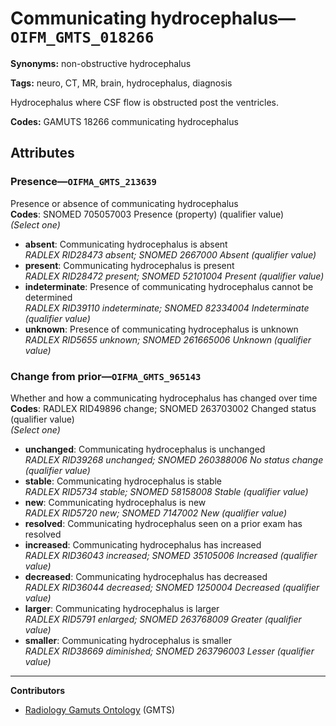 # Communicating hydrocephalus—`OIFM_GMTS_018266`

**Synonyms:** non-obstructive hydrocephalus

**Tags:** neuro, CT, MR, brain, hydrocephalus, diagnosis

Hydrocephalus where CSF flow is obstructed post the ventricles.

**Codes:** GAMUTS 18266 communicating hydrocephalus

## Attributes

### Presence—`OIFMA_GMTS_213639`

Presence or absence of communicating hydrocephalus  
**Codes**: SNOMED 705057003 Presence (property) (qualifier value)  
*(Select one)*

- **absent**: Communicating hydrocephalus is absent  
_RADLEX RID28473 absent; SNOMED 2667000 Absent (qualifier value)_
- **present**: Communicating hydrocephalus is present  
_RADLEX RID28472 present; SNOMED 52101004 Present (qualifier value)_
- **indeterminate**: Presence of communicating hydrocephalus cannot be determined  
_RADLEX RID39110 indeterminate; SNOMED 82334004 Indeterminate (qualifier value)_
- **unknown**: Presence of communicating hydrocephalus is unknown  
_RADLEX RID5655 unknown; SNOMED 261665006 Unknown (qualifier value)_

### Change from prior—`OIFMA_GMTS_965143`

Whether and how a communicating hydrocephalus has changed over time  
**Codes**: RADLEX RID49896 change; SNOMED 263703002 Changed status (qualifier value)  
*(Select one)*

- **unchanged**: Communicating hydrocephalus is unchanged  
_RADLEX RID39268 unchanged; SNOMED 260388006 No status change (qualifier value)_
- **stable**: Communicating hydrocephalus is stable  
_RADLEX RID5734 stable; SNOMED 58158008 Stable (qualifier value)_
- **new**: Communicating hydrocephalus is new  
_RADLEX RID5720 new; SNOMED 7147002 New (qualifier value)_
- **resolved**: Communicating hydrocephalus seen on a prior exam has resolved  
- **increased**: Communicating hydrocephalus has increased  
_RADLEX RID36043 increased; SNOMED 35105006 Increased (qualifier value)_
- **decreased**: Communicating hydrocephalus has decreased  
_RADLEX RID36044 decreased; SNOMED 1250004 Decreased (qualifier value)_
- **larger**: Communicating hydrocephalus is larger  
_RADLEX RID5791 enlarged; SNOMED 263768009 Greater (qualifier value)_
- **smaller**: Communicating hydrocephalus is smaller  
_RADLEX RID38669 diminished; SNOMED 263796003 Lesser (qualifier value)_

---

**Contributors**

- [Radiology Gamuts Ontology](https://gamuts.net/) (GMTS)